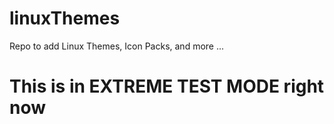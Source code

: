 # linuxThemes
Repo to add Linux Themes, Icon Packs, and more ...

# This is in EXTREME TEST MODE right now
